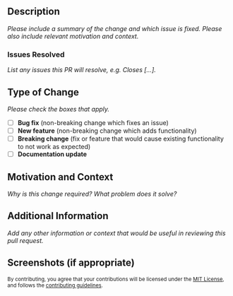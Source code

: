 ## Description

_Please include a summary of the change and which issue is fixed. Please also include relevant motivation and context._

### Issues Resolved

_List any issues this PR will resolve, e.g. Closes [...]._

## Type of Change

_Please check the boxes that apply._

-   [ ] **Bug fix** (non-breaking change which fixes an issue)
-   [ ] **New feature** (non-breaking change which adds functionality)
-   [ ] **Breaking change** (fix or feature that would cause existing functionality to not work as expected)
-   [ ] **Documentation update**

## Motivation and Context

_Why is this change required? What problem does it solve?_

## Additional Information

_Add any other information or context that would be useful in reviewing this pull request._

## Screenshots (if appropriate)

<sup>By contributing, you agree that your contributions will be licensed under the [MIT License](https://github.com/AntonVanAssche/BashPass-Remote/blob/master/LICENSE.md),
and follows the [contributing guidelines](https://github.com/AntonVanAssche/BashPass-Remote/blob/master/CONTRIBUTING.md).</sup>
